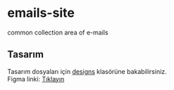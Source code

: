 # emails-site
common collection area of ​​e-mails
## Tasarım
Tasarım dosyaları için [designs](./designs) klasörüne bakabilirsiniz.  
Figma linki: [Tıklayın]([https://www.figma.com/file/.../...](https://www.figma.com/proto/T8xvWAeQszsuBwheO04auV/efe?node-id=1-2&t=vBuv8RnpAf2HoYPd-1&scaling=min-zoom&content-scaling=fixed&page-id=0%3A1&starting-point-node-id=1%3A2))
